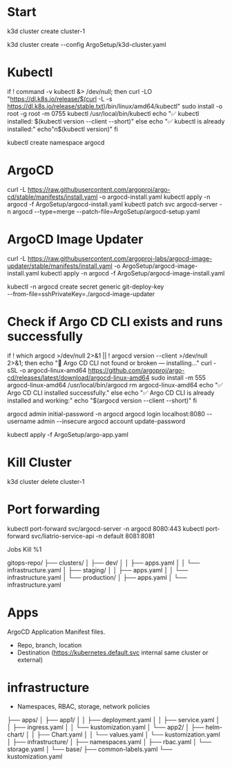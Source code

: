 # Start

k3d cluster create cluster-1

k3d cluster create --config ArgoSetup/k3d-cluster.yaml

# Kubectl

if ! command -v kubectl &> /dev/null; then
curl -LO "https://dl.k8s.io/release/$(curl -L -s https://dl.k8s.io/release/stable.txt)/bin/linux/amd64/kubectl"
sudo install -o root -g root -m 0755 kubectl /usr/local/bin/kubectl
echo "✅ kubectl installed: $(kubectl version --client --short)"
else
  echo "✅ kubectl is already installed:"
  echo"n$(kubectl version)"
fi

kubectl create namespace argocd

# ArgoCD

curl -L https://raw.githubusercontent.com/argoproj/argo-cd/stable/manifests/install.yaml -o argocd-install.yaml
kubectl apply -n argocd -f ArgoSetup/argocd-install.yaml
kubectl patch svc argocd-server -n argocd --type=merge --patch-file=ArgoSetup/argocd-setup.yaml

# ArgoCD Image Updater

curl -L https://raw.githubusercontent.com/argoproj-labs/argocd-image-updater/stable/manifests/install.yaml -o ArgoSetup/argocd-image-install.yaml
kubectl apply -n argocd -f ArgoSetup/argocd-image-install.yaml

kubectl -n argocd create secret generic git-deploy-key \
 --from-file=sshPrivateKey=./argocd-image-updater

# Check if Argo CD CLI exists and runs successfully

if ! which argocd >/dev/null 2>&1 || ! argocd version --client >/dev/null 2>&1; then
echo "🔧 Argo CD CLI not found or broken — installing..."
curl -sSL -o argocd-linux-amd64 https://github.com/argoproj/argo-cd/releases/latest/download/argocd-linux-amd64
sudo install -m 555 argocd-linux-amd64 /usr/local/bin/argocd
rm argocd-linux-amd64
echo "✅ Argo CD CLI installed successfully."
else
echo "✅ Argo CD CLI is already installed and working:"
echo "$(argocd version --client --short)"
fi

argocd admin initial-password -n argocd
argocd login localhost:8080 --username admin --insecure
argocd account update-password

kubectl apply -f ArgoSetup/argo-app.yaml

# Kill Cluster

k3d cluster delete cluster-1

# Port forwarding

kubectl port-forward svc/argocd-server -n argocd 8080:443
kubectl port-forward svc/liatrio-service-api -n default 8081:8081

Jobs
Kill %1

gitops-repo/
├── clusters/
│ ├── dev/
│ │ ├── apps.yaml
│ │ └── infrastructure.yaml
│ ├── staging/
│ │ ├── apps.yaml
│ │ └── infrastructure.yaml
│ └── production/
│ ├── apps.yaml
│ └── infrastructure.yaml

# Apps

ArgoCD Application Manifest files.

- Repo, branch, location
- Destination (https://kubernetes.default.svc internal same cluster or external)

# infrastructure

- Namespaces, RBAC, storage, network policies

├── apps/
│ ├── app1/
│ │ ├── deployment.yaml
│ │ ├── service.yaml
│ │ ├── ingress.yaml
│ │ └── kustomization.yaml
│ └── app2/
│ ├── helm-chart/
│ │ ├── Chart.yaml
│ │ └── values.yaml
│ └── kustomization.yaml
│
├── infrastructure/
│ ├── namespaces.yaml
│ ├── rbac.yaml
│ └── storage.yaml
│
└── base/
├── common-labels.yaml
└── kustomization.yaml
